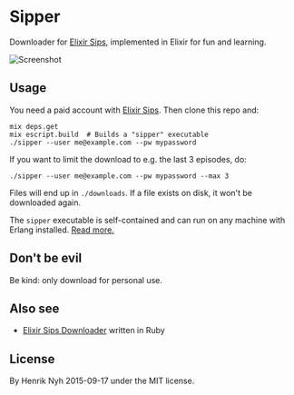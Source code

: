 # Sipper

Downloader for [Elixir Sips](http://elixirsips.com/), implemented in Elixir for fun and learning.

![Screenshot](https://s3.amazonaws.com/f.cl.ly/items/2D1L0x0e1d2D2x2L3D3o/sipper.gif)


## Usage

You need a paid account with [Elixir Sips](http://elixirsips.com/). Then clone this repo and:

    mix deps.get
    mix escript.build  # Builds a "sipper" executable
    ./sipper --user me@example.com --pw mypassword

If you want to limit the download to e.g. the last 3 episodes, do:

    ./sipper --user me@example.com --pw mypassword --max 3

Files will end up in `./downloads`. If a file exists on disk, it won't be downloaded again.

The `sipper` executable is self-contained and can run on any machine with Erlang installed. [Read more.](http://elixir-lang.org/docs/master/mix/Mix.Tasks.Escript.Build.html)


## Don't be evil

Be kind: only download for personal use.


## Also see

* [Elixir Sips Downloader](https://github.com/benjamintanweihao/elixir-sips-downloader) written in Ruby


## License

By Henrik Nyh 2015-09-17 under the MIT license.
